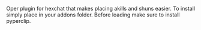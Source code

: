 Oper plugin for hexchat that makes placing akills and shuns easier.
To install simply place in your addons folder.
Before loading make sure to install pyperclip.

